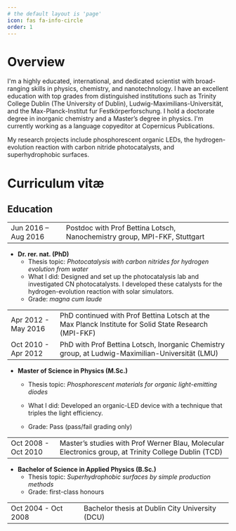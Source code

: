 ```yaml
---
# the default layout is 'page'
icon: fas fa-info-circle
order: 1
---
```


# Overview
I'm a highly educated, international, and dedicated scientist with broad-ranging skills in physics, chemistry, and nanotechnology.
I have an excellent education with top grades from distinguished institutions such as Trinity College Dublin (The University of
Dublin), Ludwig-Maximilians-Universität, and the Max-Planck-Institut fur Festkörperforschung. I
hold a doctorate degree in inorganic chemistry and a Master’s degree in physics. I'm currently working as a language copyeditor at Copernicus Publications.

My research projects include phosphorescent organic LEDs, the hydrogen-evolution reaction with carbon nitride photocatalysts, and superhydrophobic surfaces.
    
# Curriculum vitæ
## Education

<table>
    <tr>
        <td>Jun 2016 – Aug 2016</td>
        <td>Postdoc with Prof Bettina Lotsch, Nanochemistry group, MPI-FKF, Stuttgart</td>
    </tr>
</table>

- **Dr. rer. nat. (PhD)**
  - Thesis topic: _Photocatalysis with carbon nitrides for hydrogen evolution from water_
  - What I did: Designed and set up the photocatalysis lab and investigated CN photocatalysts.
    I developed these catalysts for the hydrogen-evolution reaction with solar simulators.
  - Grade: _magna cum laude_

<table>
    <tr>
        <td> Apr 2012 - May 2016</td>
        <td>PhD continued with Prof Bettina Lotsch at the Max Planck Institute for Solid State Research (MPI-FKF)</td>
    </tr>
    <tr>
        <td> Oct 2010 - Apr 2012</td>
        <td>PhD with Prof Bettina Lotsch, Inorganic Chemistry group, at
Ludwig-Maximilian-Universität (LMU)</td>
    </tr>
</table>

- **Master of Science in Physics (M.Sc.)**
  - Thesis topic: _Phosphorescent materials for organic light-emitting diodes_

  - What I did: Developed an organic-LED device with a technique that triples the light efficiency.
  - Grade: Pass (pass/fail grading only)

<table>
    <tr>
        <td> Oct 2008 - Oct 2010</td>
        <td>Master’s studies with Prof Werner Blau, Molecular Electronics group, at Trinity College Dublin (TCD)</td>
    </tr>
</table>

- **Bachelor of Science in Applied Physics (B.Sc.)**
  - Thesis topic: _Superhydrophobic surfaces by simple production methods_
  - Grade: first-class honours

<table>
    <tr>
        <td> Oct 2004 - Oct 2008</td>
        <td>Bachelor thesis at Dublin City University (DCU)</td>
    </tr>
</table>
